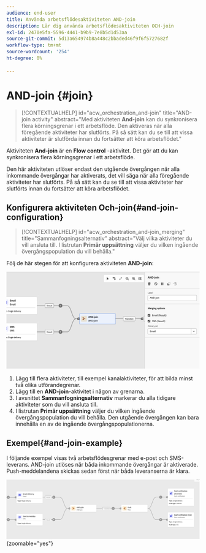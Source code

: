 ```yaml
---
audience: end-user
title: Använda arbetsflödesaktiviteten AND-join
description: Lär dig använda arbetsflödesaktiviteten OCH-join
exl-id: 2470e5fa-5596-4441-b9b9-7e8b5d1d53aa
source-git-commit: 5d13a654974b8a448c2bbaded46f9f6f5727682f
workflow-type: tm+mt
source-wordcount: '254'
ht-degree: 0%

---
```


# AND-join {#join}


>[!CONTEXTUALHELP]
>id="acw_orchestration_and-join"
>title="AND-join activity"
>abstract="Med aktiviteten **And-join** kan du synkronisera flera körningsgrenar i ett arbetsflöde. Den aktiveras när alla föregående aktiviteter har slutförts. På så sätt kan du se till att vissa aktiviteter är slutförda innan du fortsätter att köra arbetsflödet."

Aktiviteten **And-join** är en **Flow control** -aktivitet. Det gör att du kan synkronisera flera körningsgrenar i ett arbetsflöde.

Den här aktiviteten utlöser endast den utgående övergången när alla inkommande övergångar har aktiverats, det vill säga när alla föregående aktiviteter har slutförts. På så sätt kan du se till att vissa aktiviteter har slutförts innan du fortsätter att köra arbetsflödet.

## Konfigurera aktiviteten Och-join{#and-join-configuration}

>[!CONTEXTUALHELP]
>id="acw_orchestration_and-join_merging"
>title="Sammanfogningsalternativ"
>abstract="Välj vilka aktiviteter du vill ansluta till. I listrutan **Primär uppsättning** väljer du vilken ingående övergångspopulation du vill behålla."

Följ de här stegen för att konfigurera aktiviteten **AND-join**:

![](../assets/workflow-andjoin.png)

1. Lägg till flera aktiviteter, till exempel kanalaktiviteter, för att bilda minst två olika utförandegrenar.
1. Lägg till en **AND-join**-aktivitet i någon av grenarna.
1. I avsnittet **Sammanfogningsalternativ** markerar du alla tidigare aktiviteter som du vill ansluta till.
1. I listrutan **Primär uppsättning** väljer du vilken ingående övergångspopulation du vill behålla. Den utgående övergången kan bara innehålla en av de ingående övergångspopulationerna.

## Exempel{#and-join-example}

I följande exempel visas två arbetsflödesgrenar med e-post och SMS-leverans. AND-join utlöses när båda inkommande övergångar är aktiverade. Push-meddelandena skickas sedan först när båda leveranserna är klara.

![](../assets/workflow-andjoin-example.png){zoomable="yes"}
